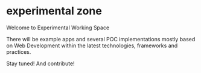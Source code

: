 # experimental zone
Welcome to Experimental Working Space

There will be example apps and several POC implementations mostly based on Web Development within the latest technologies, frameworks and practices.

Stay tuned! And contribute!
